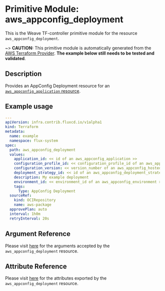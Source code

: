 
# Primitive Module: aws_appconfig_deployment

This is the Weave TF-controller primitive module for the resource `aws_appconfig_deployment`.

~> **CAUTION:** This primitive module is automatically generated from the [AWS Terraform Provider](https://registry.terraform.io/providers/hashicorp/aws/latest/docs/resources/appconfig_deployment). **The example below still needs to be tested and validated**.

## Description

Provides an AppConfig Deployment resource for an [`aws_appconfig_application` resource](appconfig_application.html.markdown).

## Example usage

```yaml
---
apiVersion: infra.contrib.fluxcd.io/v1alpha1
kind: Terraform
metadata:
  name: example
  namespace: flux-system
spec:
  path: aws_appconfig_deployment
  values:
    application_id: << id of an aws_appconfig_application >>
    configuration_profile_id: << configuration_profile_id of an aws_appconfig_configuration_profile >>
    configuration_version: << version_number of an aws_appconfig_hosted_configuration_version >>
    deployment_strategy_id: << id of an aws_appconfig_deployment_strategy >>
    description: My example deployment
    environment_id: << environment_id of an aws_appconfig_environment >>
    tags:
      Type: AppConfig Deployment
  sourceRef:
    kind: OCIRepository
    name: aws-package
  approvePlan: auto
  interval: 1h0m
  retryInterval: 20s
```

## Argument Reference

Please visit [here](https://registry.terraform.io/providers/hashicorp/aws/latest/docs/resources/appconfig_deployment#argument-reference) for the arguments accepted by the `aws_appconfig_deployment` resource.

## Attribute Reference

Please visit [here](https://registry.terraform.io/providers/hashicorp/aws/latest/docs/resources/appconfig_deployment#attributes-reference) for the attributes exported by the `aws_appconfig_deployment` resource.
